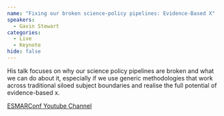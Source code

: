 ```yaml
---
name: "Fixing our broken science-policy pipelines: Evidence-Based X"
speakers:
  - Gavin Stewart
categories:
  - Live
  - Keynote
hide: false
---
```


His talk focuses on why our science  policy pipelines are broken and what we can do about it, especially if we use generic methodologies that work across traditional siloed subject boundaries and realise the full potential of evidence-based x.

[ESMARConf Youtube Channel](https://www.youtube.com/@esmarconf)